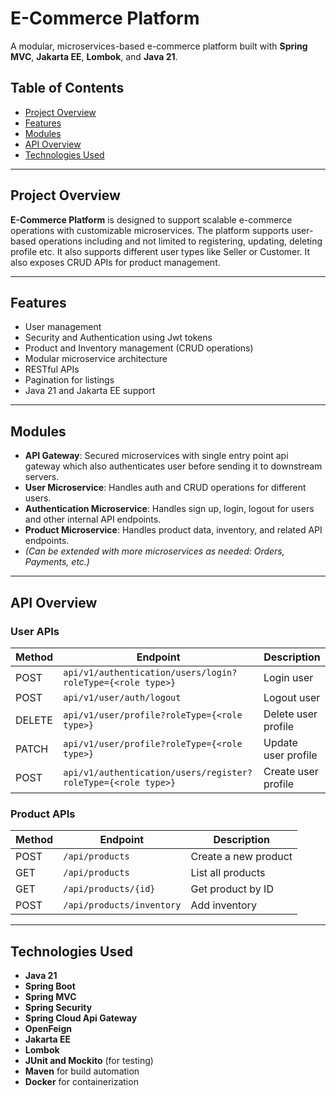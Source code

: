 # E-Commerce Platform

A modular, microservices-based e-commerce platform built with **Spring MVC**, **Jakarta EE**, **Lombok**, and **Java 21**.

## Table of Contents

- [Project Overview](#project-overview)
- [Features](#features)
- [Modules](#modules)
- [API Overview](#api-overview)
- [Technologies Used](#technologies-used)

---

## Project Overview

**E-Commerce Platform** is designed to support scalable e-commerce operations with customizable microservices. The platform supports user-based operations including and not limited to registering, updating, deleting profile etc. It also supports different user types like Seller or Customer. It also exposes CRUD APIs for product management.

---

## Features

- User management
- Security and Authentication using Jwt tokens
- Product and Inventory management (CRUD operations)
- Modular microservice architecture
- RESTful APIs
- Pagination for listings
- Java 21 and Jakarta EE support

---

## Modules

- **API Gateway**: Secured microservices with single entry point api gateway which also authenticates user before sending it to downstream servers.
- **User Microservice**: Handles auth and CRUD operations for different users.
- **Authentication Microservice**: Handles sign up, login, logout for users and other internal API endpoints.
- **Product Microservice**: Handles product data, inventory, and related API endpoints.
- *(Can be extended with more microservices as needed: Orders, Payments, etc.)*

---

## API Overview

### User APIs

| Method | Endpoint                                                      | Description         |
|--------|---------------------------------------------------------------|---------------------|
| POST   | `api/v1/authentication/users/login?roleType={<role type>}`    | Login user          |
| POST   | `api/v1/user/auth/logout`                                     | Logout user         |
| DELETE | `api/v1/user/profile?roleType={<role type>}`                  | Delete user profile |
| PATCH  | `api/v1/user/profile?roleType={<role type>}`                  | Update user profile |
| POST   | `api/v1/authentication/users/register?roleType={<role type>}` | Create user profile |


### Product APIs

| Method        | Endpoint                  | Description             |
|---------------|--------------------------|-------------------------|
| POST          | `/api/products`          | Create a new product    |
| GET           | `/api/products`          | List all products       |
| GET           | `/api/products/{id}`     | Get product by ID       |
| POST          | `/api/products/inventory`| Add inventory           |

---

## Technologies Used

- **Java 21**
- **Spring Boot**
- **Spring MVC**
- **Spring Security**
- **Spring Cloud Api Gateway**
- **OpenFeign**
- **Jakarta EE**
- **Lombok**
- **JUnit and Mockito** (for testing)
- **Maven** for build automation
- **Docker** for containerization
